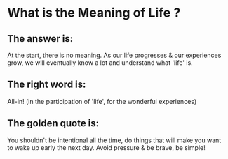 <h1>What is the Meaning of Life ?</h1>

<h2>The answer is:</h2>

At the start, there is no meaning. As our life progresses & our experiences grow, we will eventually know a lot and understand what 'life' is.

<h2>The right word is:</h2>

All-in! (in the participation of 'life', for the wonderful experiences)


<h2>The golden quote is:</h2>

You shouldn't be intentional all the time, do things that will make you want to wake up early the next day. Avoid pressure & be brave, be simple!

